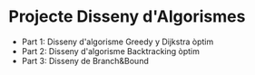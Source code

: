 # Projecte Disseny d'Algorismes 
  - Part 1: Disseny d'algorisme Greedy y Dijkstra òptim
  - Part 2: Disseny d'algorisme Backtracking òptim
  - Part 3: Disseny de Branch&Bound 
